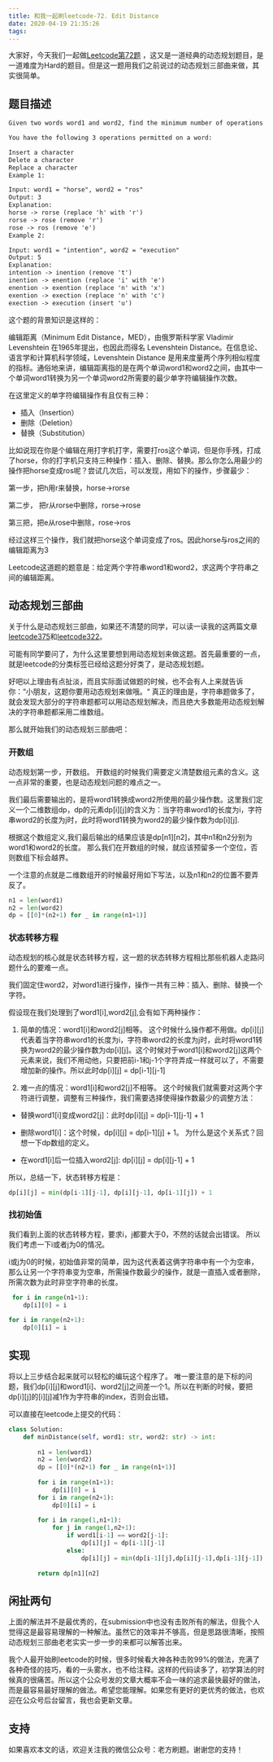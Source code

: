```yaml
---
title: 和我一起刷leetcode-72. Edit Distance
date: 2020-04-19 21:35:26
tags:
---
```



大家好，今天我们一起做[Leetcode第72题](https://leetcode.com/problems/edit-distance/) ，这又是一道经典的动态规划题目，是一道难度为Hard的题目。但是这一题用我们之前说过的动态规划三部曲来做，其实很简单。

## 题目描述

```markdown
Given two words word1 and word2, find the minimum number of operations required to convert word1 to word2.

You have the following 3 operations permitted on a word:

Insert a character
Delete a character
Replace a character
Example 1:

Input: word1 = "horse", word2 = "ros"
Output: 3
Explanation: 
horse -> rorse (replace 'h' with 'r')
rorse -> rose (remove 'r')
rose -> ros (remove 'e')
Example 2:

Input: word1 = "intention", word2 = "execution"
Output: 5
Explanation: 
intention -> inention (remove 't')
inention -> enention (replace 'i' with 'e')
enention -> exention (replace 'n' with 'x')
exention -> exection (replace 'n' with 'c')
exection -> execution (insert 'u')
```
这个题的背景知识是这样的： 

编辑距离（Minimum Edit Distance，MED），由俄罗斯科学家 Vladimir Levenshtein 在1965年提出，也因此而得名 Levenshtein Distance。在信息论、语言学和计算机科学领域，Levenshtein Distance 是用来度量两个序列相似程度的指标。通俗地来讲，编辑距离指的是在两个单词word1和word2之间，由其中一个单词word1转换为另一个单词word2所需要的最少单字符编辑操作次数。

在这里定义的单字符编辑操作有且仅有三种：

- 插入（Insertion）
- 删除（Deletion）
- 替换（Substitution）

比如说现在你是个编辑在用打字机打字，需要打ros这个单词，但是你手残，打成了horse，你的打字机只支持三种操作：插入、删除、替换。那么你怎么用最少的操作把horse变成ros呢？尝试几次后，可以发现，用如下的操作，步骤最少：

第一步，把h用r来替换，horse->rorse

第二步， 把r从rorse中删除，rorse->rose

第三把，把e从rose中删除，rose->ros

经过这样三个操作，我们就把horse这个单词变成了ros。因此horse与ros之间的编辑距离为3

Leetcode这道题的题意是：给定两个字符串word1和word2，求这两个字符串之间的编辑距离。

## 动态规划三部曲

关于什么是动态规划三部曲，如果还不清楚的同学，可以读一读我的这两篇文章[leetcode375](https://ustclink.github.io/2020/04/16/%E5%92%8C%E6%88%91%E4%B8%80%E8%B5%B7%E5%88%B7leetcode-375-Guess-Number-Higher-or-Lower-II/)和[leetcode322](https://ustclink.github.io/2020/04/18/%E5%92%8C%E6%88%91%E4%B8%80%E8%B5%B7%E5%88%B7leetcode-322-Coin-Change-1/)。

可能有同学要问了，为什么这里要想到用动态规划来做这题。首先最重要的一点，就是leetcode的分类标签已经给这题分好类了，是动态规划题。

好吧以上理由有点扯淡，而且实际面试做题的时候，也不会有人上来就告诉你：“小朋友，这题你要用动态规划来做哦。“ 真正的理由是，字符串题做多了，就会发现大部分的字符串题都可以用动态规划解决，而且绝大多数能用动态规划解决的字符串题都采用二维数组。

那么就开始我们的动态规划三部曲吧：

### 开数组

动态规划第一步，开数组。 开数组的时候我们需要定义清楚数组元素的含义。这一点非常的重要，也是动态规划问题的难点之一。

我们最后需要输出的，是将word1转换成word2所使用的最少操作数。这里我们定义一个二维数组dp，dp的元素dp[i][j]的含义为：当字符串word1的长度为i，字符串word2的长度为j时，此时将word1转换为word2的最少操作数为dp[i][j]. 

根据这个数组定义,我们最后输出的结果应该是dp[n1][n2]，其中n1和n2分别为word1和word2的长度。 那么我们在开数组的时候，就应该预留多一个空位，否则数组下标会越界。

一个注意的点就是二维数组开的时候最好用如下写法，以及n1和n2的位置不要弄反了。

```python
n1 = len(word1)
n2 = len(word2)
dp = [[0]*(n2+1) for _ in range(n1+1)]
```

### 状态转移方程

动态规划的核心就是状态转移方程，这一题的状态转移方程相比那些机器人走路问题什么的要难一点。

我们固定住word2，对word1进行操作，操作一共有三种：插入、删除、替换一个字符。

假设现在我们处理到了word1[i],word2[j],会有如下两种操作：

1. 简单的情况：word1[i]和word2[j]相等。 这个时候什么操作都不用做。dp[i][j]代表着当字符串word1的长度为i，字符串word2的长度为j时，此时将word1转换为word2的最少操作数为dp[i][j]。这个时候对于word1[i]和word2[j]这两个元素来说，我们不用动他，只要把前i-1和j-1个字符弄成一样就可以了，不需要增加新的操作。所以此时dp[i][j] = dp[i-1][j-1]

2. 难一点的情况：word1[i]和word2[j]不相等。 这个时候我们就需要对这两个字符进行调整，调整有三种操作，我们需要选择使得操作数最少的调整方法：

- 替换word1[i]变成word2[j]：此时dp[i][j] = dp[i-1][j-1] + 1

- 删除word1[i]：这个时候，dp[i][j] = dp[i-1][j] + 1。 为什么是这个关系式？回想一下dp数组的定义。

- 在word1[i]后一位插入word2[j]: dp[i][j] = dp[i][j-1] + 1

所以，总结一下，状态转移方程是：

```python
dp[i][j] = min(dp[i-1][j-1], dp[i][j-1], dp[i-1][j]) + 1
```

### 找初始值

我们看到上面的状态转移方程，要求i，j都要大于0，不然的话就会出错误。 所以我们考虑一下i或者j为0的情况。

i或j为0的时候，初始值非常的简单，因为这代表着这俩字符串中有一个为空串，那么让另一个字符串变为空串，所需操作数最少的操作，就是一直插入或者删除，所需次数为此时非空字符串的长度。

```python
 for i in range(n1+1):
	dp[i][0] = i
		
for i in range(n2+1):
	dp[0][i] = i

```


## 实现

将以上三步结合起来就可以轻松的编玩这个程序了。 唯一要注意的是下标的问题，我们dp[i][j]和word1[i]、word2[j]之间差一个1。所以在判断的时候，要把dp[i][j]的[i][j]减1作为字符串的index，否则会出错。

可以直接在leetcode上提交的代码：

```python
class Solution:
	def minDistance(self, word1: str, word2: str) -> int:
		
		n1 = len(word1)
		n2 = len(word2)
		dp = [[0]*(n2+1) for _ in range(n1+1)]
		
		for i in range(n1+1):
			dp[i][0] = i	
		for i in range(n2+1):
			dp[0][i] = i
		
		for i in range(1,n1+1):
			for j in range(1,n2+1):
				if word1[i-1] == word2[j-1]:
					dp[i][j] = dp[i-1][j-1]
				else:
					dp[i][j] = min(dp[i-1][j],dp[i][j-1],dp[i-1][j-1]) + 1
		
		return dp[n1][n2]
```


## 闲扯两句

上面的解法并不是最优秀的，在submission中也没有击败所有的解法，但我个人觉得这是最容易理解的一种解法。虽然它的效率并不够高，但是思路很清晰，按照动态规划三部曲老老实实一步一步的来都可以解答出来。

我个人最开始刷leetcode的时候，很多时候看大神各种击败99%的做法，充满了各种奇怪的技巧，看的一头雾水，也不给注释。这样的代码读多了，初学算法的时候真的很痛苦。所以这个公众号发的文章大概率不会一味的追求最快最好的做法，而是最容易最好理解的做法。希望您能理解。如果您有更好的更优秀的做法，也欢迎在公众号后台留言，我也会更新文章。

## 支持

如果喜欢本文的话，欢迎关注我的微信公众号：老方刷题。谢谢您的支持！